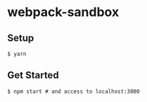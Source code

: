 # webpack-sandbox

## Setup

```
$ yarn
```

## Get Started

```
$ npm start # and access to localhost:3000
```
